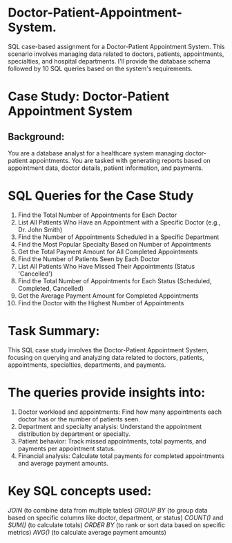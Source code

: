 # Doctor-Patient-Appointment-System.
SQL case-based assignment for a Doctor-Patient Appointment System. This scenario involves  managing data related to doctors, patients, appointments, specialties, and hospital departments. I'll  provide the database schema followed by 10 SQL queries based on the system's requirements. 


# Case Study: Doctor-Patient Appointment System 
## Background: 
You are a database analyst for a healthcare system managing doctor-patient appointments. You are 
tasked with generating reports based on appointment data, doctor details, patient information, and 
payments. 

# SQL Queries for the Case Study 

1. Find the Total Number of Appointments for Each Doctor 
2. List All Patients Who Have an Appointment with a Specific Doctor (e.g., Dr. John Smith) 
3. Find the Number of Appointments Scheduled in a Specific Department 
4. Find the Most Popular Specialty Based on Number of Appointments 
5. Get the Total Payment Amount for All Completed Appointments 
6. Find the Number of Patients Seen by Each Doctor 
7. List All Patients Who Have Missed Their Appointments (Status 'Cancelled') 
8. Find the Total Number of Appointments for Each Status (Scheduled, Completed, Cancelled) 
9. Get the Average Payment Amount for Completed Appointments 
10. Find the Doctor with the Highest Number of Appointments

# Task Summary: 
This SQL case study involves the Doctor-Patient Appointment System, focusing on querying and 
analyzing data related to doctors, patients, appointments, specialties, departments, and payments. 

# The queries provide insights into: 

1. Doctor workload and appointments: Find how many appointments each doctor has or the 
number of patients seen. 
2. Department and specialty analysis: Understand the appointment distribution by department 
or specialty. 
3. Patient behavior: Track missed appointments, total payments, and payments per 
appointment status. 
4. Financial analysis: Calculate total payments for completed appointments and average 
payment amounts.

# Key SQL concepts used: 

*JOIN* (to combine data from multiple tables) 
*GROUP BY* (to group data based on specific columns like doctor, department, or status) 
*COUNT()* and *SUM()* (to calculate totals) 
*ORDER BY* (to rank or sort data based on specific metrics) 
*AVG()* (to calculate average payment amounts)
